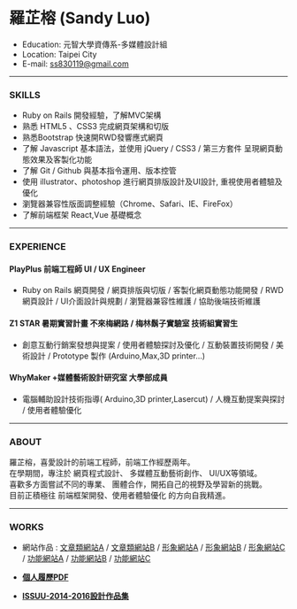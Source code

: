 # 羅芷榕 (Sandy Luo)
- Education: 元智大學資傳系-多媒體設計組
- Location: Taipei City
- E-mail: ss830119@gmail.com

<hr>

### SKILLS
- Ruby on Rails 開發經驗，了解MVC架構
- 熟悉 HTML5 、CSS3 完成網頁架構和切版
- 熟悉Bootstrap 快速開RWD發響應式網頁
- 了解 Javascript 基本語法，並使用 jQuery / CSS3 / 第三方套件 呈現網頁動態效果及客製化功能
- 了解 Git / Github 與基本指令運用、版本控管
- 使用 illustrator、photoshop 進行網頁排版設計及UI設計, 重視使用者體驗及優化
- 瀏覽器兼容性版面調整經驗（Chrome、Safari、IE、FireFox）
- 了解前端框架 React,Vue 基礎概念

<hr>

### EXPERIENCE
#### PlayPlus 前端工程師 UI / UX Engineer
-  Ruby on Rails 網頁開發 / 網頁排版與切版 /  客製化網頁動態功能開發 /  RWD網頁設計 / UI介面設計與規劃
 / 瀏覽器兼容性維護 / 協助後端技術維護

#### Z1 STAR 暑期實習計畫 不來梅網路 / 梅林鬍子實驗室  技術組實習生
-  創意互動行銷案發想與提案  / 使用者體驗探討及優化 / 互動裝置技術開發 / 美術設計 /
Prototype 製作 (Arduino,Max,3D printer...)

#### WhyMaker +媒體藝術設計研究室  大學部成員
-  電腦輔助設計技術指導( Arduino,3D printer,Lasercut) / 人機互動提案與探討 / 使用者體驗優化

<hr>

### ABOUT
羅芷榕，喜愛設計的前端工程師，前端工作經歷兩年。<br>
在學期間，專注於 網頁程式設計、 多媒體互動藝術創作、 UI/UX等領域。<br>
喜歡多方面嘗試不同的專業、 團體合作，開拓自己的視野及學習新的挑戰。<br>
目前正積極往 前端框架開發、使用者體驗優化 的方向自我精進。

<hr>

### WORKS
- 網站作品 : <a href="https://www.sigmu.tw/" target="_blank">文章類網站A</a> / <a href="https://www.wealth.com.tw/" target="_blank">文章類網站B</a> / <a href="http://hirata.com.tw/" target="_blank">形象網站A</a> / <a href="http://smarthome.myvita.com.tw/" target="_blank">形象網站B</a> / <a href="http://www.mini-storage.com.tw/" target="_blank">形象網站C</a> / <a href="https://www.wealthstore.com.tw/" target="_blank">功能網站A</a> / <a href="http://form.myvita.com.tw/home?survey_type=business" target="_blank">功能網站B</a> / <a href="https://cuotahouse.com/" target="_blank">功能網站C</a>

- <a href="http://sandyluodesign.com/resume-rgb.pdf" target="_blank"><B>個人履歷PDF</B></a> <BR>

- <a href="https://issuu.com/sandylo0119/docs/profolio______" target="_blank"><B>ISSUU-2014-2016設計作品集</B></a> <BR>




